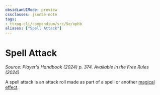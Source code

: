 ```yaml
---
obsidianUIMode: preview
cssclasses: json5e-note
tags:
- ttrpg-cli/compendium/src/5e/xphb
aliases: ["Spell Attack"]
---
```

# Spell Attack
*Source: Player's Handbook (2024) p. 374. Available in the Free Rules (2024)* 

A spell attack is an attack roll made as part of a spell or another [magical effect](2-Mechanics/CLI/rules/variant-rules/magical-effect-xphb.md).